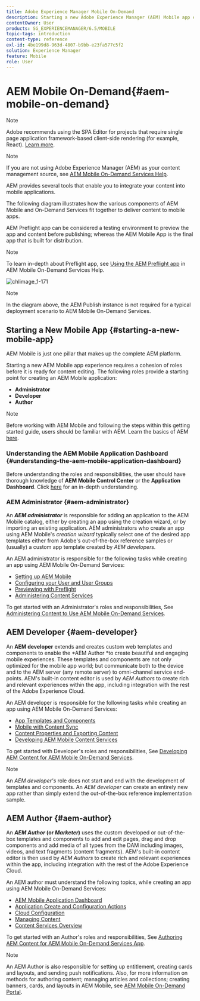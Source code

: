 ```yaml
---
title: Adobe Experience Manager Mobile On-Demand
description: Starting a new Adobe Experience Manager (AEM) Mobile app experience requires a cohesion of roles before it is ready for content editing. Follow this page to get started with AEM mobile On-Demand services.
contentOwner: User
products: SG_EXPERIENCEMANAGER/6.5/MOBILE
topic-tags: introduction
content-type: reference
exl-id: 4be199d8-963d-4807-b9bb-e23fa577c5f2
solution: Experience Manager
feature: Mobile
role: User
---
```

# AEM Mobile On-Demand{#aem-mobile-on-demand}

>[!NOTE]
>
>Adobe recommends using the SPA Editor for projects that require single page application framework-based client-side rendering (for example, React). [Learn more](/help/sites-developing/spa-overview.md).

>[!NOTE]
>
>If you are not using Adobe Experience Manager (AEM) as your content management source, see [AEM Mobile On-Demand Services Help](https://helpx.adobe.com/digital-publishing-solution/topics.html).

AEM provides several tools that enable you to integrate your content into mobile applications.

The following diagram illustrates how the various components of AEM Mobile and On-Demand Services fit together to deliver content to mobile apps.

AEM Preflight app can be considered a testing environment to preview the app and content before publishing; whereas the AEM Mobile App is the final app that is built for distribution.

>[!NOTE]
>
>To learn in-depth about Preflight app, see [Using the AEM Preflight app](https://helpx.adobe.com/digital-publishing-solution/help/preflight-app.html) in AEM Mobile On-Demand Services Help.

![chlimage_1-171](assets/chlimage_1-171.png)

>[!NOTE]
>
>In the diagram above, the AEM Publish instance is not required for a typical deployment scenario to AEM Mobile On-Demand Services.

## Starting a New Mobile App {#starting-a-new-mobile-app}

AEM Mobile is just one pillar that makes up the complete AEM platform.

Starting a new AEM Mobile app experience requires a cohesion of roles before it is ready for content editing. The following roles provide a starting point for creating an AEM Mobile application:

* **Administrator**
* **Developer**
* **Author**

>[!NOTE]
>
>Before working with AEM Mobile and following the steps within this getting started guide, users should be familiar with AEM. Learn the basics of AEM [here](/help/sites-deploying/deploy.md).

### Understanding the AEM Mobile Application Dashboard {#understanding-the-aem-mobile-application-dashboard}

Before understanding the roles and responsibilities, the user should have thorough knowledge of **AEM Mobile Control Center** or the **Application Dashboard**. Click [here](/help/mobile/mobile-apps-ondemand-application-dashboard.md) for an in-depth understanding.

### AEM Administrator {#aem-administrator}

An ***AEM administrator*** is responsible for adding an application to the AEM Mobile catalog, either by creating an app using the creation wizard, or by importing an existing application. AEM administrators who create an app using AEM Mobile's *creation wizard* typically select one of the desired app templates either from Adobe's out-of-the-box reference samples or (usually) a custom app template created by *AEM developers.*

An AEM administrator is responsible for the following tasks while creating an app using AEM Mobile On-Demand Services:

* [Setting up AEM Mobile](/help/mobile/aem-mobile-setup.md)
* [Configuring your User and User Groups](/help/mobile/aem-mobile-configure-users.md)
* [Previewing with Preflight](/help/mobile/aem-mobile-manage-ondemand-services.md)
* [Administering Content Services](/help/mobile/developing-content-services.md)

To get started with an Administrator's roles and responsibilities, See [Administering Content to Use AEM Mobile On-Demand Services](/help/mobile/aem-mobile.md).

## AEM Developer {#aem-developer}

An **AEM developer** extends and creates custom web templates and components to enable the *AEM Author *to create beautiful and engaging mobile experiences. These templates and components are not only optimized for the mobile app world; but communicate both to the device and to the AEM server (any remote server) to omni-channel service end-points. AEM's built-in content editor is used by *AEM Authors* to create rich and relevant experiences within the app, including integration with the rest of the Adobe Experience Cloud.

An AEM developer is responsible for the following tasks while creating an app using AEM Mobile On-Demand Services:

* [App Templates and Components](/help/mobile/app-templates-and-components1.md)
* [Mobile with Content Sync](/help/mobile/mobile-ondemand-contentsync.md)
* [Content Properties and Exporting Content](/help/mobile/on-demand-content-properties-exporting.md)
* [Developing AEM Mobile Content Services](/help/mobile/developing-content-services.md)

To get started with Developer's roles and responsibilities, See [Developing AEM Content for AEM Mobile On-Demand Services](/help/mobile/aem-mobile-on-demand.md).

>[!NOTE]
>
>An *AEM developer's* role does not start and end with the development of templates and components. An *AEM developer* can create an entirely new app rather than simply extend the out-of-the-box reference implementation sample.

## AEM Author {#aem-author}

An ***AEM Author* (or *Marketer*)** uses the custom developed or out-of-the-box templates and components to add and edit pages, drag and drop components and add media of all types from the DAM including images, videos, and text fragments (content fragments). AEM's built-in content editor is then used by *AEM Authors* to create rich and relevant experiences within the app, including integration with the rest of the Adobe Experience Cloud.

An AEM author must understand the following topics, while creating an app using AEM Mobile On-Demand Services:

* [AEM Mobile Application Dashboard](/help/mobile/mobile-apps-ondemand-application-dashboard.md)
* [Application Create and Configuration Actions](/help/mobile/mobile-apps-ondemand-application-create-configure-action.md)
* [Cloud Configuration](/help/mobile/mobile-on-demand-associating-an-on-demand-app-to-cloud-configuration.md)
* [Managing Content](/help/mobile/mobile-apps-ondemand-manage-content-ondemand.md)
* [Content Services Overview](/help/mobile/develop-content-as-a-service.md)

To get started with an Author's roles and responsibilities, See [Authoring AEM Content for AEM Mobile On-Demand Services App](/help/mobile/mobile-apps-ondemand.md).

>[!NOTE]
>
>An AEM Author is also responsible for setting up entitlement, creating cards and layouts, and sending push notifications. Also, for more information on methods for authoring content; managing articles and collections; creating banners, cards, and layouts in AEM Mobile, see [AEM Mobile On-Demand Portal](https://helpx.adobe.com/digital-publishing-solution/topics.html#dynamicpod_reference_2).
